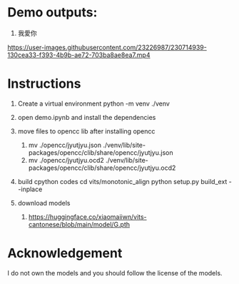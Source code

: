 # Demo outputs:
1. 我愛你

https://user-images.githubusercontent.com/23226987/230714939-130cea33-f393-4b9b-ae72-703ba8ae8ea7.mp4



# Instructions
1. Create a virtual environment
python -m venv ./venv

2. open demo.ipynb and install the dependencies

3. move files to opencc lib after installing opencc
    1. mv ./opencc/jyutjyu.json ./venv/lib/site-packages/opencc/clib/share/opencc/jyutjyu.json
    2. mv ./opencc/jyutjyu.ocd2 ./venv/lib/site-packages/opencc/clib/share/opencc/jyutjyu.ocd2

4. build cpython codes
cd vits/monotonic_align
python setup.py build_ext --inplace

5. download models

    1. https://huggingface.co/xiaomaiiwn/vits-cantonese/blob/main/model/G.pth

# Acknowledgement
I do not own the models and you should follow the license of the models.
